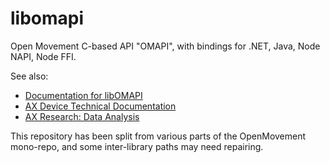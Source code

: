 # libomapi

Open Movement C-based API "OMAPI", with bindings for .NET, Java, Node NAPI, Node FFI.

See also:

* [Documentation for libOMAPI](http://digitalinteraction.github.io/openmovement/omapi/html/)
* [AX Device Technical Documentation](https://github.com/digitalinteraction/openmovement/blob/master/Docs/ax3/ax3-technical.md)
* [AX Research: Data Analysis](https://github.com/digitalinteraction/openmovement/blob/master/Docs/ax3/ax3-research.md#data-analysis)

This repository has been split from various parts of the OpenMovement mono-repo, and some inter-library paths may need repairing.

<!--

## Ports

```
# Windows
\\.\COM123
```

```
# Mac OS
/dev/tty.usbserial-*
## ioreg -p IOUSB -l -b | grep -E "@|PortNum|USB Serial Number"
```

```
# Ubuntu 16
/dev/serial/by-id/usb-Newcastle_University_AX3_Composite_Device_1.7_CWA17_22529-if01

/dev/sdb1
/media/$USER/AX317_?????/
```

```
# Raspian
/dev/serial/by-id/usb-Newcastle_University_AX3_Composite_Device_1.7_CWA17_22529-if01
mount /dev/sda1 /mnt/usb
```

---

-->

<!--

gcc -o test -I./include -Dtest_main=main ./examples/test.c -L. -lomapi -ludev -lpthread

-->
